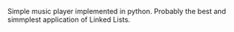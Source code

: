 Simple music player implemented in python. 
Probably the best and simmplest application of Linked Lists. 
